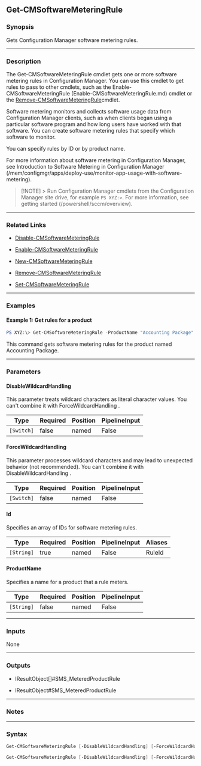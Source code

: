 Get-CMSoftwareMeteringRule
--------------------------




### Synopsis
Gets Configuration Manager software metering rules.



---


### Description

The Get-CMSoftwareMeteringRule cmdlet gets one or more software metering rules in Configuration Manager. You can use this cmdlet to get rules to pass to other cmdlets, such as the Enable-CMSoftwareMeteringRule (Enable-CMSoftwareMeteringRule.md) cmdlet or the [Remove-CMSoftwareMeteringRule](Remove-CMSoftwareMeteringRule.md)cmdlet.



Software metering monitors and collects software usage data from Configuration Manager clients, such as when clients began using a particular software program and how long users have worked with that software. You can create software metering rules that specify which software to monitor.



You can specify rules by ID or by product name.



For more information about software metering in Configuration Manager, see Introduction to Software Metering in Configuration Manager (/mem/configmgr/apps/deploy-use/monitor-app-usage-with-software-metering).



> [!NOTE] > Run Configuration Manager cmdlets from the Configuration Manager site drive, for example `PS XYZ:>`. For more information, see getting started (/powershell/sccm/overview).



---


### Related Links
* [Disable-CMSoftwareMeteringRule](Disable-CMSoftwareMeteringRule)



* [Enable-CMSoftwareMeteringRule](Enable-CMSoftwareMeteringRule)



* [New-CMSoftwareMeteringRule](New-CMSoftwareMeteringRule)



* [Remove-CMSoftwareMeteringRule](Remove-CMSoftwareMeteringRule)



* [Set-CMSoftwareMeteringRule](Set-CMSoftwareMeteringRule)





---


### Examples
#### Example 1: Get rules for a product
```PowerShell
PS XYZ:\> Get-CMSoftwareMeteringRule -ProductName "Accounting Package"
```
This command gets software metering rules for the product named Accounting Package.


---


### Parameters
#### **DisableWildcardHandling**

This parameter treats wildcard characters as literal character values. You can't combine it with ForceWildcardHandling .






|Type      |Required|Position|PipelineInput|
|----------|--------|--------|-------------|
|`[Switch]`|false   |named   |False        |



#### **ForceWildcardHandling**

This parameter processes wildcard characters and may lead to unexpected behavior (not recommended). You can't combine it with DisableWildcardHandling .






|Type      |Required|Position|PipelineInput|
|----------|--------|--------|-------------|
|`[Switch]`|false   |named   |False        |



#### **Id**

Specifies an array of IDs for software metering rules.






|Type      |Required|Position|PipelineInput|Aliases|
|----------|--------|--------|-------------|-------|
|`[String]`|true    |named   |False        |RuleId |



#### **ProductName**

Specifies a name for a product that a rule meters.






|Type      |Required|Position|PipelineInput|
|----------|--------|--------|-------------|
|`[String]`|false   |named   |False        |





---


### Inputs
None





---


### Outputs
* IResultObject[]#SMS_MeteredProductRule


* IResultObject#SMS_MeteredProductRule






---


### Notes




---


### Syntax
```PowerShell
Get-CMSoftwareMeteringRule [-DisableWildcardHandling] [-ForceWildcardHandling] -Id <String> [<CommonParameters>]
```
```PowerShell
Get-CMSoftwareMeteringRule [-DisableWildcardHandling] [-ForceWildcardHandling] [-ProductName <String>] [<CommonParameters>]
```
